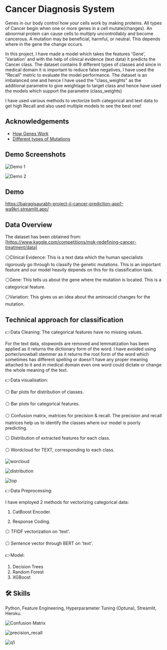 
# Cancer Diagnosis System

Genes in our body control how your cells work by making proteins.
All types of Cancer begin when one or more genes in a cell mutate(changes).
An abnormal protein can cause cells to multiply uncontrollably and become cancerous. A mutation may be beneficial, harmful, or neutral. This depends where in the gene the change occurs.

In this project, I have made a model which takes the features 'Gene', 'Variation' and with the help of clinical evidence (text data) it
predicts the Cancer class. The dataset contains 9 different types of classes and since in medical domain it is important to reduce false negatives, I have used the "Recall" metric to evaluate the model performance. The dataset is an imbalanced one and hence I have used the "class_weights" as the additional parametre to give weightage to target class and hence have used the models which support the parametre (class_weights)

I have used various methods to vectorize both categorical and text data to get high Recall and also used multiple models to see the best one!

## Acknowledgements

 - [How Genes Work](https://www.cancer.net/navigating-cancer-care/cancer-basics/genetics/genetics-cancer)
 - [Different types of Mutations](https://www.youtube.com/watch?v=qxXRKVompI8)



## Demo Screenshots

![Demo 1](c1.PNG)

![Demo 2](c3.PNG)


## Demo

https://bairagisaurabh-project-ii-cancer-prediction-app1-wa9krj.streamlit.app/


## Data Overview

The dataset has been obtained from: [https://www.kaggle.com/competitions/msk-redefining-cancer-treatment/data]

⚪Clinical Evidence: This is a text data which the human specialists rigorously go through to classify the genetic mutations.
This is an important feature and our model heavily depends on this for its classification task.

⚪Gene: This tells us about the gene where the mutation is located. This is a categorical feature.

⚪Variation: This gives us an idea about the aminoacid changes for the mutation.

## Technical approach for classification

👉Data Cleaning: The categorical features have no missing values.

For the text data, stopwords are removed and lemmatization has been applied as it returns the dictionary form of the word.
I have avoided using porter/snowball stemmer as it returns the root form of the word which sometimes has different spelling or doesn't have 
any proper meaning attached to it and in medical domain even one word could dictate or
change the whole meaning of the text.

👉Data visualisation:

⚪ Bar plots for distribution of classes. 

⚪ Bar plots for categorical features. 

⚪ Confusion matrix, matrices for precision & recall. The precision and recall matrices help us to identify the classes where
our model is poorly predicting.

⚪ Distribution of extracted features for each class.

⚪ Wordcloud for TEXT, corresponding to each class.

![worcloud](wc.PNG)

![distribution](dis.PNG)

![top](top.PNG)


👉Data Preprocessing:

I have employed 2 methods for vectorizing categorical data:

1) CatBoost Encoder.

2) Response Coding.

⚪ TFIDF vectorization on 'text'. 

⚪ Sentence vector through BERT on 'text'. 


👉Model:
1) Decision Trees
2) Random Forest
3) XGBoost

## 🛠 Skills
Python, Feature Engineering, Hyperparameter Tuning (Optuna), Streamlit, Heroku.


![Confusion Matrix](con_cancer.PNG)

![precision_recall](pre_cancer.PNG)

![q1](rec_cancer.PNG)
